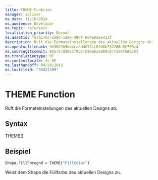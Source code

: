 ```yaml
---
title: THEME-Funktion
manager: soliver
ms.date: 11/16/2014
ms.audience: Developer
ms.topic: reference
localization_priority: Normal
ms.assetid: fa7a176d-ce9c-1ae6-490f-0646b2ee432f
description: Ruft die Formateinstellungen des aktuellen Designs ab.
ms.openlocfilehash: 949619b5bd4ca8dd0751c09d0b732768d02706c4
ms.sourcegitcommit: 8657170d071f9bcf680aba50b9c07f2a4fb82283
ms.translationtype: MT
ms.contentlocale: de-DE
ms.lasthandoff: 04/28/2019
ms.locfileid: "33421109"
---
```

# <a name="theme-function"></a>THEME Function

Ruft die Formateinstellungen des aktuellen Designs ab.
  
## <a name="syntax"></a>Syntax

THEME()
  
## <a name="example"></a>Beispiel

```vb
Shape.FillForegnd = THEME("FillColor")
```

Weist dem Shape die Füllfarbe des aktuellen Designs zu.
  


